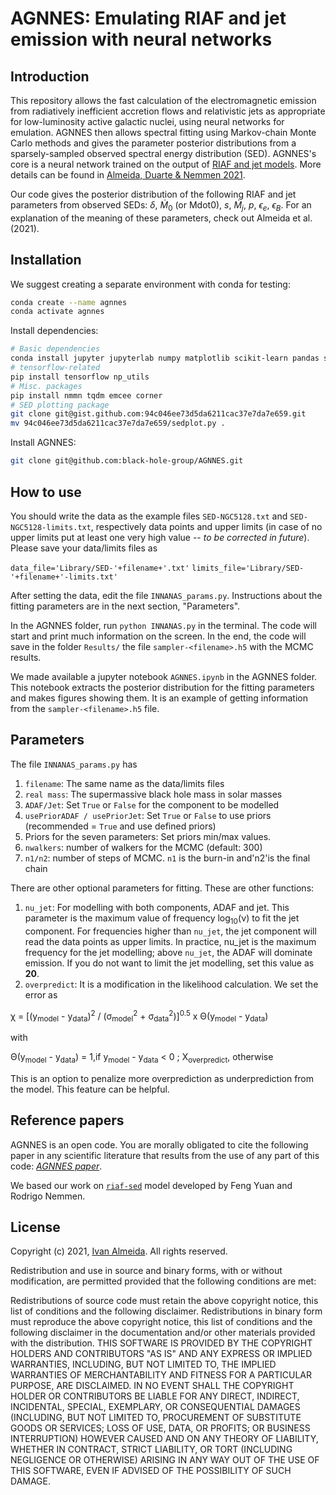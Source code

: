 AGNNES: Emulating RIAF and jet emission with neural networks
=============================================


## Introduction

This repository allows the fast calculation of the electromagnetic emission from radiatively inefficient accretion flows and relativistic jets as appropriate for low-luminosity active galactic nuclei, using neural networks for emulation. AGNNES then allows spectral fitting using Markov-chain Monte Carlo methods and gives the parameter posterior distributions from a sparsely-sampled observed spectral energy distribution (SED). AGNNES's core is a neural network trained on the output of [RIAF and jet models](https://github.com/rsnemmen/riaf-sed). More details can be found in [Almeida, Duarte & Nemmen 2021](https://doi.org/10.1093/mnras/stab3353). 

Our code gives the posterior distribution of the following RIAF and jet parameters from observed SEDs: $\delta$, $\dot{M}_0$ (or Mdot0), $s$, $\dot{M}_j$, $p$, $\epsilon_e$, $\epsilon_B$. For an explanation of the meaning of these parameters, check out Almeida et al. (2021).


## Installation

We suggest creating a separate environment with conda for testing:

```bash
conda create --name agnnes
conda activate agnnes
```

Install dependencies:

```bash
# Basic dependencies
conda install jupyter jupyterlab numpy matplotlib scikit-learn pandas scipy astropy
# tensorflow-related
pip install tensorflow np_utils 
# Misc. packages
pip install nmmn tqdm emcee corner
# SED plotting package
git clone git@gist.github.com:94c046ee73d5da6211cac37e7da7e659.git
mv 94c046ee73d5da6211cac37e7da7e659/sedplot.py .
```

Install AGNNES:

```bash
git clone git@github.com:black-hole-group/AGNNES.git
```

## How to use

You should write the data as the example files `SED-NGC5128.txt` and `SED-NGC5128-limits.txt`, respectively data points and upper limits (in case of no upper limits put at least one very high value -- <i>to be corrected in future</i>). Please save your data/limits files as 

`data_file='Library/SED-'+filename+'.txt'`
`limits_file='Library/SED-'+filename+'-limits.txt'`

After setting the data, edit the file `INNANAS_params.py`. Instructions about the fitting parameters are in the next section, "Parameters".

In the AGNNES folder, run `python INNANAS.py` in the terminal. The code will start and print much information on the screen. In the end, the code will save in the folder `Results/` the file `sampler-<filename>.h5` with the MCMC results.

We made available a jupyter notebook `AGNNES.ipynb` in the AGNNES folder. This notebook extracts the posterior distribution for the fitting parameters and makes figures showing them. It is an example of getting information from the `sampler-<filename>.h5` file.

## Parameters 

The file `INNANAS_params.py` has 

1. `filename`: The same name as the data/limits files
2. `real mass`: The supermassive black hole mass in solar masses
3. `ADAF/Jet`: Set `True` or `False` for the component to be modelled
4. `usePriorADAF / usePriorJet`: Set `True` or `False` to use priors (recommended =  `True` and use defined priors)
5. Priors for the seven parameters: Set priors min/max values.
6. `nwalkers`: number of walkers for the MCMC (default: 300)
7. `n1/n2`: number of steps of MCMC. `n1` is the burn-in and'n2'is the final chain

There are other optional parameters for fitting. These are other functions:

1. `nu_jet`: For modelling with both components, ADAF and jet. This parameter is the maximum value of frequency log<sub>10</sub>(&nu;) to fit the jet component. For frequencies higher than `nu_jet`, the jet component will read the data points as upper limits. In practice, nu_jet is the maximum frequency for the jet modelling; above `nu_jet`, the ADAF will dominate emission. If you do not want to limit the jet modelling, set this value as <b>20</b>. 
2. `overpredict`: It is a modification in the likelihood calculation. We set the error as

&chi; = [(y<sub>model</sub> - y<sub>data</sub>)<sup>2</sup> / (&sigma;<sub>model</sub><sup>2</sup> + &sigma;<sub>data</sub><sup>2</sup>)]<sup>0.5</sup> x &Theta;(y<sub>model</sub> - y<sub>data</sub>)

with

&Theta;(y<sub>model</sub> - y<sub>data</sub>) = 1,if  y<sub>model</sub> - y<sub>data</sub> < 0 ; X<sub>overpredict</sub>, otherwise

This is an option to penalize more overprediction as underprediction from the model. This feature can be helpful.

## Reference papers

AGNNES is an open code. You are morally obligated to cite the following paper in any scientific literature that results from the use of any part of this code: [*AGNNES paper*](https://doi.org/10.1093/mnras/stab3353).

We based our work on [`riaf-sed`](https://github.com/rsnemmen/riaf-sed) model developed by Feng Yuan and Rodrigo Nemmen. 

## License

Copyright (c) 2021, [Ivan Almeida](https://ivancalmeida.wordpress.com). All rights reserved.

Redistribution and use in source and binary forms, with or without modification, are permitted provided that the following conditions are met:

Redistributions of source code must retain the above copyright notice, this list of conditions and the following disclaimer. Redistributions in binary form must reproduce the above copyright notice, this list of conditions and the following disclaimer in the documentation and/or other materials provided with the distribution. THIS SOFTWARE IS PROVIDED BY THE COPYRIGHT HOLDERS AND CONTRIBUTORS "AS IS" AND ANY EXPRESS OR IMPLIED WARRANTIES, INCLUDING, BUT NOT LIMITED TO, THE IMPLIED WARRANTIES OF MERCHANTABILITY AND FITNESS FOR A PARTICULAR PURPOSE, ARE DISCLAIMED. IN NO EVENT SHALL THE COPYRIGHT HOLDER OR CONTRIBUTORS BE LIABLE FOR ANY DIRECT, INDIRECT, INCIDENTAL, SPECIAL, EXEMPLARY, OR CONSEQUENTIAL DAMAGES (INCLUDING, BUT NOT LIMITED TO, PROCUREMENT OF SUBSTITUTE GOODS OR SERVICES; LOSS OF USE, DATA, OR PROFITS; OR BUSINESS INTERRUPTION) HOWEVER CAUSED AND ON ANY THEORY OF LIABILITY, WHETHER IN CONTRACT, STRICT LIABILITY, OR TORT (INCLUDING NEGLIGENCE OR OTHERWISE) ARISING IN ANY WAY OUT OF THE USE OF THIS SOFTWARE, EVEN IF ADVISED OF THE POSSIBILITY OF SUCH DAMAGE.

